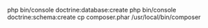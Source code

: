 php bin/console doctrine:database:create 
php bin/console doctrine:schema:create
cp composer.phar /usr/local/bin/composer
